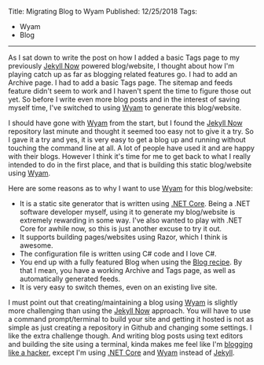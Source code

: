 Title: Migrating Blog to Wyam
Published: 12/25/2018
Tags:
   - Wyam
   - Blog
---
As I sat down to write the post on how I added a basic Tags page to my previously [Jekyll Now](https://github.com/barryclark/jekyll-now) powered blog/website, I thought about how I'm playing catch up as far as blogging related features go. I had to add an Archive page. I had to add a basic Tags page. The sitemap and feeds feature didn't seem to work and I haven't spent the time to figure those out yet. So before I write even more blog posts and in the interest of saving myself time, I've switched to using [Wyam](https://wyam.io/) to generate this blog/website.

I should have gone with [Wyam](https://wyam.io/) from the start, but I found the [Jekyll Now](https://github.com/barryclark/jekyll-now) repository last minute and thought it seemed too easy not to give it a try. So I gave it a try and yes, it is very easy to get a blog up and running without touching the command line at all. A lot of people have used it and are happy with their blogs. However I think it's time for me to get back to what I really intended to do in the first place, and that is building this static blog/website using [Wyam](https://wyam.io/).

Here are some reasons as to why I want to use [Wyam](https://wyam.io/) for this blog/website:
- It is a static site generator that is written using [.NET Core](https://docs.microsoft.com/en-us/dotnet/core/about). Being a .NET software developer myself, using it to generate my blog/website is extremely rewarding in some way. I've also wanted to play with .NET Core for awhile now, so this is just another excuse to try it out.
- It supports building pages/websites using Razor, which I think is awesome.
- The configuration file is written using C# code and I love C#.
- You end up with a fully featured Blog when using the [Blog recipe](https://wyam.io/recipes/blog/). By that I mean, you have a working Archive and Tags page, as well as automatically generated feeds.
- It is very easy to switch themes, even on an existing live site.

I must point out that creating/maintaining a blog using [Wyam](https://wyam.io/) is slightly more challenging than using the [Jekyll Now](https://github.com/barryclark/jekyll-now) approach. You will have to use a command prompt/terminal to build your site and getting it hosted is not as simple as just creating a repository in Github and changing some settings. I like the extra challenge though. And writing blog posts using text editors and building the site using a terminal, kinda makes me feel like I'm [blogging like a hacker](http://tom.preston-werner.com/2008/11/17/blogging-like-a-hacker.html), except I'm using [.NET Core](https://docs.microsoft.com/en-us/dotnet/core/about) and [Wyam](https://wyam.io/) instead of [Jekyll](https://jekyllrb.com/).